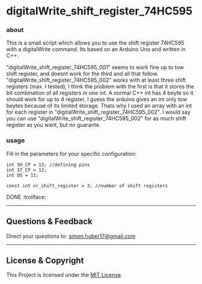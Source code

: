 # digitalWrite_shift_register_74HC595

### about
This is a small script which allows you to use the shift register 74HC595 with a digitalWrite command. Its based on an Arduino Uno and written in C++.

"digitalWrite_shift_register_74HC595_001" seems to work fine up to tow shift register, and doesnt work for the third and all that follow. "digitalWrite_shift_register_74HC595_002" works with at least three shift registers (max. I tested), I think the problem with the first is that it stores the bit combination of all registers in one int. A normal C++ int has 4 beyte so it should work for up to 4 register, I guess the arduino gives an int only tow beytes because of its limited storage. Thats why I used an array with an int for each register in "digitalWrite_shift_register_74HC595_002".
I would say you can use "digitalWrite_shift_register_74HC595_002" for as much shift register as you want, but no guarante.

### usage
Fill in the parameters for your specific configuration:
```
int SH_CP = 13; //defining pins
int ST_CP = 12;
int DS = 11;

const int nr_shift_register = 3; //number of shift registers
```
DONE :trollface:

---

## Questions & Feedback
Direct your questions to: simon.huber17@gmail.com

---

## License & Copyright
This Project is licensed under the [MIT License](LICENSE).
